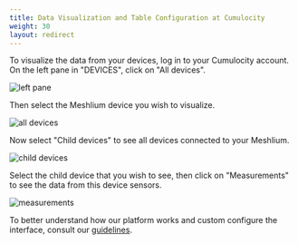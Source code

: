 ```yaml
---
title: Data Visualization and Table Configuration at Cumulocity
weight: 30
layout: redirect
---
```


<a name="data"></a>
To visualize the data from your devices, log in to your Cumulocity account. On the left pane in "DEVICES", click on "All devices".

![left pane](/images/devices/meshlium/cumulocity_left_pane.png)

Then select the Meshlium device you wish to visualize.

![all devices](/images/devices/meshlium/all_devices.png)

Now select "Child devices" to see all devices connected to your Meshlium.

![child devices](/images/devices/meshlium/child_devices.png)

Select the child device that you wish to see, then click on "Measurements" to see the data from this device sensors.

![measurements](/images/devices/meshlium/measurements.png)

To better understand how our platform works and custom configure the interface, consult our [guidelines](https://www.cumulocity.com/guides/).


